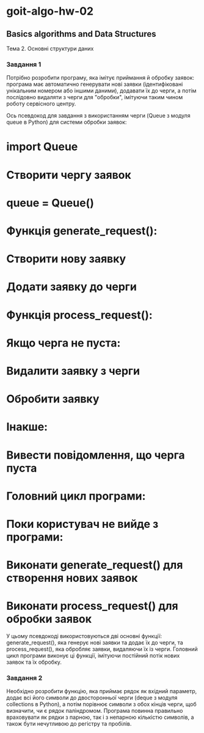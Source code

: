 # goit-algo-hw-02

## Basics algorithms and Data Structures

Тема 2. Основні структури даних

### Завдання 1

Потрібно розробити програму, яка імітує приймання й обробку заявок: програма має автоматично генерувати нові заявки (ідентифіковані унікальним номером або іншими даними), додавати їх до черги, а потім послідовно видаляти з черги для "обробки", імітуючи таким чином роботу сервісного центру.

Ось псевдокод для завдання з використанням черги (Queue з модуля queue в Python) для системи обробки заявок:

# import Queue

# Створити чергу заявок

# queue = Queue()

# Функція generate_request():

# Створити нову заявку

# Додати заявку до черги

# Функція process_request():

# Якщо черга не пуста:

# Видалити заявку з черги

# Обробити заявку

# Інакше:

# Вивести повідомлення, що черга пуста

# Головний цикл програми:

# Поки користувач не вийде з програми:

# Виконати generate_request() для створення нових заявок

# Виконати process_request() для обробки заявок

У цьому псевдокоді використовуються дві основні функції: generate_request(), яка генерує нові заявки та додає їх до черги, та process_request(), яка обробляє заявки, видаляючи їх із черги. Головний цикл програми виконує ці функції, імітуючи постійний потік нових заявок та їх обробку.

### Завдання 2

Необхідно розробити функцію, яка приймає рядок як вхідний параметр, додає всі його символи до двосторонньої черги (deque з модуля collections в Python), а потім порівнює символи з обох кінців черги, щоб визначити, чи є рядок паліндромом. Програма повинна правильно враховувати як рядки з парною, так і з непарною кількістю символів, а також бути нечутливою до регістру та пробілів.
